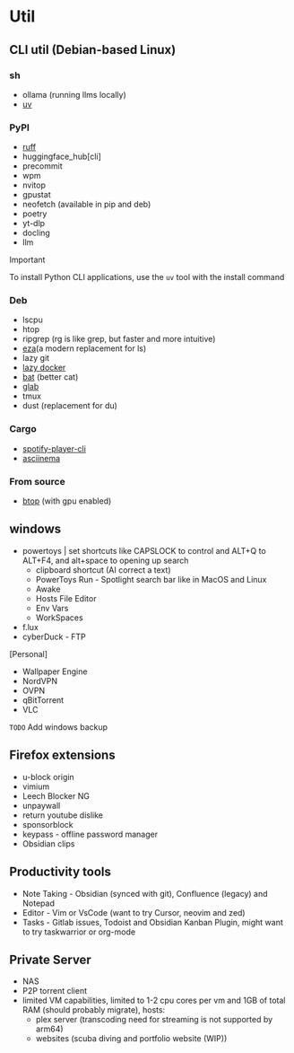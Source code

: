 
# Util

## CLI util (Debian-based Linux)

### sh
- ollama (running llms locally)
- [uv](https://docs.astral.sh/uv/getting-started/installation/)

### PyPI
- [ruff](https://docs.astral.sh/ruff/installation/)
- huggingface_hub[cli]
- precommit
- wpm
- nvitop
- gpustat
- neofetch (available in pip and deb)
- poetry
- yt-dlp
- docling
- llm
> [!IMPORTANT]  
> To install Python CLI applications, use the `uv` tool with the install command


### Deb
- lscpu
- htop
- ripgrep (rg is like grep, but faster and more intuitive)
- [eza](https://eza.rocks/)(a modern replacement for ls)
- lazy git
- [lazy docker](https://github.com/jesseduffield/lazydocker)
- [bat](https://github.com/sharkdp/bat) (better cat)
- [glab](https://docs.gitlab.com/editor_extensions/gitlab_cli/)
- tmux
- dust (replacement for du)

### Cargo
- [spotify-player-cli](https://github.com/aome510/spotify-player)
- [asciinema](https://github.com/asciinema/asciinema)
### From source
- [btop](https://github.com/aristocratos/btop) (with gpu enabled)


## windows

- powertoys | set shortcuts like CAPSLOCK to control and ALT+Q to ALT+F4, and alt+space to opening up search
  - clipboard shortcut (AI correct a text)
  - PowerToys Run - Spotlight search bar like in MacOS and Linux
  - Awake
  - Hosts File Editor
  - Env Vars
  - WorkSpaces
- f.lux
- cyberDuck - FTP

[Personal]

- Wallpaper Engine 
- NordVPN
- OVPN
- qBitTorrent
- VLC

`TODO` Add windows backup

## Firefox extensions
- u-block origin
- vimium
- Leech Blocker NG
- unpaywall
- return youtube dislike
- sponsorblock
- keypass - offline password manager
- Obsidian clips

## Productivity tools
- Note Taking - Obsidian (synced with git), Confluence (legacy) and Notepad
- Editor - Vim or VsCode (want to try Cursor, neovim and zed)
- Tasks - Gitlab issues, Todoist and Obsidian Kanban Plugin, might want to try taskwarrior or org-mode
## Private Server
- NAS
- P2P torrent client
- limited VM capabilities, limited to 1-2 cpu cores per vm and 1GB of total RAM (should probably migrate), hosts:
  - plex server (transcoding need for streaming is not supported by arm64)
  - websites (scuba diving and portfolio website (WIP))
 
